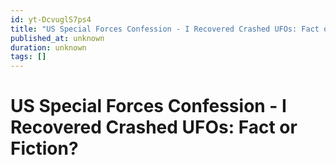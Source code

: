 ```yaml
---
id: yt-DcvuglS7ps4
title: "US Special Forces Confession - I Recovered Crashed UFOs: Fact or Fiction?"
published_at: unknown
duration: unknown
tags: []
---
```


# US Special Forces Confession - I Recovered Crashed UFOs: Fact or Fiction?
